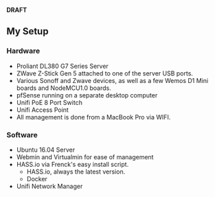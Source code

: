 **DRAFT**

## My Setup

### Hardware

* Proliant DL380 G7 Series Server
* ZWave Z-Stick Gen 5 attached to one of the server USB ports.
* Various Sonoff and Zwave devices, as well as a few Wemos D1 Mini boards and NodeMCU1.0 boards.
* pfSense running on a separate desktop computer
* Unifi PoE 8 Port Switch
* Unifi Access Point
* All management is done from a MacBook Pro via WIFI.

### Software

* Ubuntu 16.04 Server
* Webmin and Virtualmin for ease of management
* HASS.io via Frenck's easy install script.
    * HASS.io, always the latest version.
    * Docker
* Unifi Network Manager

